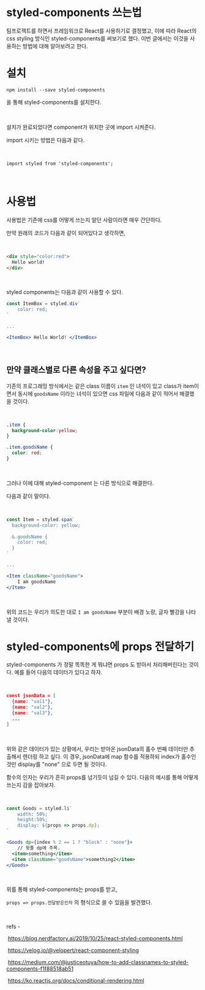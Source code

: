 # styled-components 쓰는법



팀프로젝트를 하면서 프레임워크로 React를 사용하기로 결정했고, 이에 따라 React의 css styling 방식인 styled-components를 써보기로 했다. 이번 글에서는 이것을 사용하는 방법에 대해 알아보려고 한다. 



# 설치



`npm install --save styled-components`  

을 통해 styled-components를 설치한다. 





<br>



설치가 완료되었다면 component가 위치한 곳에 import 시켜준다. 

import 시키는 방법은 다음과 같다. 



<br>



`import styled from 'styled-components';`



<br>



# 사용법



사용법은 기존에 css를 어떻게 쓰는지 알던 사람이라면 매우 간단하다. 

만약 원래의 코드가 다음과 같이 되어있다고 생각하면, 



<br>



```html
<div style="color:red">
  Hello world!
</div>
```



<br>



styled components는 다음과 같이 사용할 수 있다. 





```jsx
const ItemBox = styled.div`
	color: red;
`

...

<ItemBox> Hello World! </ItemBox>
```



<br>



## 만약 클래스별로 다른 속성을 주고 싶다면?

기존의 프로그래밍 방식에서는 같은 class 이름이 `item` 인 녀석이 있고 class가 item이면서 동시에 `goodsName` 이라는 녀석이 있으면 css 파일에 다음과 같이 적어서 해결했을 것이다. 



<br>



``` css
.item {
  background-color:yellow;
}

.item.goodsName {
  color: red;
}
```



<br>



그러나 이에 대해 styled-component 는 다른 방식으로 해결한다.  

다음과 같이 말이다. 



<br>



```jsx
const Item = styled.span`
  background-color: yellow;
  
  &.goodsName {
    color: red;
  }
`

...

<Item className="goodsName">
	I am goodsName
</Item>
```



<br>



위의 코드는 우리가 의도한 대로 `I am goodsName` 부분이 배경 노랑, 글자 빨강을 나타낼 것이다. 



# styled-components에 props 전달하기



styled-components 가 정말 똑똑한 게 뭐냐면 props 도 받아서 처리해버린다는 것이다. 예를 들어 다음의 데이터가 있다고 하자. 



<br>



```json
const jsonData = [
  {name: "val1"},
  {name: "val2"},
  {name: "val3"},
  ...
]
```



<br> 

위와 같은 데이터가 있는 상황에서, 우리는 받아온 jsonData의 홀수 번째 데이터만 추출해서 렌더링 하고 싶다. 이 경우, jsonData에 map 함수를 적용하되 index가 홀수인 것만 display를 "none" 으로 두면 될 것이다. 

함수의 인자는 우리가 흔히 props를 넘기듯이 넘길 수 있다. 다음의 예시를 통해 어떻게 쓰는지 감을 잡아보자. 



<br>



```jsx
const Goods = styled.li`
    width: 50%;
    height:50%;
    display: ${props => props.dp};
`

<Goods dp={index % 2 == 1 ? "block" : "none"}>
	// 윗줄 dp에 주목.
  <item>something</item>
  <item className="goodsName">something2</item>
</Goods>
```



<br>



위를 통해 styled-components는 props를 받고, 

`props => props.전달받은인자` 의 형식으로 쓸 수 있음을 발견했다.  



<br>



refs - 

​    https://blog.nerdfactory.ai/2019/10/25/react-styled-components.html 

​    https://velog.io/@velopert/react-component-styling 

​    https://medium.com/@justiceotuya/how-to-add-classnames-to-styled-components-f1f88518ab51 

​    https://ko.reactjs.org/docs/conditional-rendering.html 
